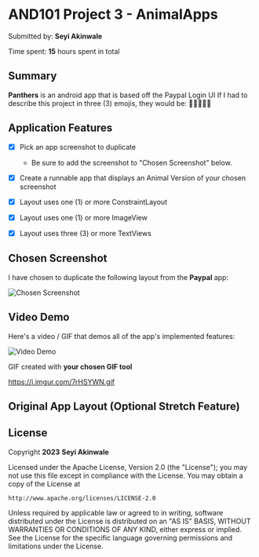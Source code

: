 <!-- (This is a comment) INSTRUCTIONS: Go through this page and fill out any **bolded** entries with their correct values.-->

# AND101 Project 3 - AnimalApps

Submitted by: **Seyi Akinwale**

Time spent: **15** hours spent in total

## Summary

**Panthers** is an android app that is based off the Paypal Login UI
If I had to describe this project in three (3) emojis, they would be: **👍🏿🦾🤛🏿**

## Application Features

- [X] Pick an app screenshot to duplicate
  - Be sure to add the screenshot to "Chosen Screenshot" below.
- [X] Create a runnable app that displays an Animal Version of your chosen screenshot
- [X] Layout uses one (1) or more ConstraintLayout
- [X] Layout uses one (1) or more ImageView
- [X] Layout uses three (3) or more TextViews


## Chosen Screenshot

I have chosen to duplicate the following layout from the **Paypal** app:

<img src='https://i.imgur.com/xQEJlWO.jpg' title='Chosen Screenshot' width='' alt='Chosen Screenshot' />

## Video Demo

Here's a video / GIF that demos all of the app's implemented features:

<img src='https://i.imgur.com/7rHSYWN.gif'  title='Video Demo' width='' alt='Video Demo' />

GIF created with **your chosen GIF tool**

https://i.imgur.com/7rHSYWN.gif

## Original App Layout (Optional Stretch Feature)


## License

Copyright **2023** **Seyi Akinwale**

Licensed under the Apache License, Version 2.0 (the "License");
you may not use this file except in compliance with the License.
You may obtain a copy of the License at

    http://www.apache.org/licenses/LICENSE-2.0

Unless required by applicable law or agreed to in writing, software
distributed under the License is distributed on an "AS IS" BASIS,
WITHOUT WARRANTIES OR CONDITIONS OF ANY KIND, either express or implied.
See the License for the specific language governing permissions and
limitations under the License.
